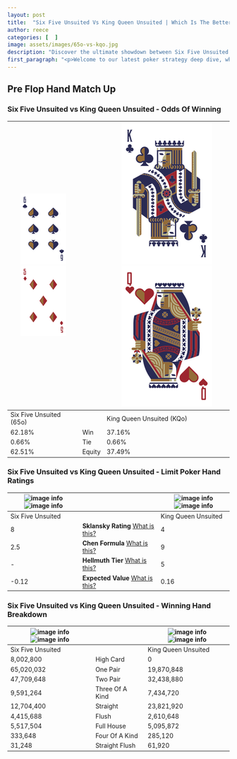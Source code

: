 ```yaml
---
layout: post
title:  "Six Five Unsuited Vs King Queen Unsuited | Which Is The Better Hand In Poker? A Complete Guide"
author: reece
categories: [  ]
image: assets/images/65o-vs-kqo.jpg
description: "Discover the ultimate showdown between Six Five Unsuited and King Queen Unsuited in poker! Uncover the odds, strategies, and scenarios where one hand triumphs over the other. Get ready to up your poker game with this thrilling analysis."
first_paragraph: "<p>Welcome to our latest poker strategy deep dive, where we're pitting two distinct hands against each other in a high-stakes showdown: Six Five Unsuited vs King Queen Unsuited.</p><p>In the dynamic world of poker, every decision counts, and knowing which hand holds the upper hand is key to your success at the table.</p><p>In this article, we'll dissect these two hands, explore the scenarios where one dominates the other, and equip you with the knowledge to make strategic choices that can tip the odds in your favor.</p><p>Get ready to unravel the intriguing dynamics of these poker hands and elevate your game to new heights.</p>"
---
```




[comment]: # (sp0)

## Pre Flop Hand Match Up

<div class="table hand-ratings" markdown="1"> 



### Six Five Unsuited vs King Queen Unsuited - Odds Of Winning


    
| ![image info](assets/images/hand1/6.png) ![image info](assets/images/hand1/5o.png) |  | ![image info](assets/images/hand2/K.png) ![image info](assets/images/hand2/Qo.png) |
| -------- | -------- | -------- |
| Six Five Unsuited (65o) |  | King Queen Unsuited (KQo) |
| 62.18% | Win | 37.16% |
| 0.66% | Tie | 0.66% |
| 62.51% | Equity | 37.49% |




[comment]: # (sp1)



### Six Five Unsuited vs King Queen Unsuited - Limit Poker Hand Ratings


    
| ![image info](https://www.riverpairs.com/assets/images/hand1/6.png) ![image info](https://www.riverpairs.com/assets/images/hand1/5o.png) |  | ![image info](https://www.riverpairs.com/assets/images/hand2/K.png) ![image info](https://www.riverpairs.com/assets/images/hand2/Qo.png) |
| -------- | -------- | -------- |
| Six Five Unsuited |  | King Queen Unsuited |
| 8 | **Sklansky Rating** [What is this?](/sklansky-rating-explained) | 4 |
| 2.5 | **Chen Formula** [What is this?](/chen-formula-explained) | 9 |
| - | **Hellmuth Tier** [What is this?](/Hellmuth-tier-explained) | 5 |
| -0.12 | **Expected Value** [What is this?](/expected-value-explained) | 0.16 |




[comment]: # (sp2)



### Six Five Unsuited vs King Queen Unsuited - Winning Hand Breakdown


    
| ![image info](https://www.riverpairs.com/assets/images/hand1/6.png) ![image info](https://www.riverpairs.com/assets/images/hand1/5o.png) |  | ![image info](https://www.riverpairs.com/assets/images/hand2/K.png) ![image info](https://www.riverpairs.com/assets/images/hand2/Qo.png) |
| -------- | -------- | -------- |
| Six Five Unsuited |  | King Queen Unsuited |
| 8,002,800 | High Card | 0 |
| 65,020,032 | One Pair | 19,870,848 |
| 47,709,648 | Two Pair | 32,438,880 |
| 9,591,264 | Three Of A Kind | 7,434,720 |
| 12,704,400 | Straight | 23,821,920 |
| 4,415,688 | Flush | 2,610,648 |
| 5,517,504 | Full House | 5,095,872 |
| 333,648 | Four Of A Kind | 285,120 |
| 31,248 | Straight Flush | 61,920 |




[comment]: # (sp3)



</div>

[comment]: # (sp4)



[comment]: # (sp5)

